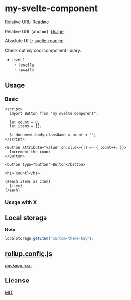 # my-svelte-component

<!-- TOC -->

Relative URL: [Readme](./)

Relative URL (anchor): [Usage](#usage)

Absolute URL: [svelte-readme](https://github.com/metonym/svelte-readme)

Check out my cool component library.

- level 1
  - level 1a
  - level 1b

## Usage

### Basic

<!-- prettier-ignore-start -->
```svelte
<script>
  import Button from "my-svelte-component";

  let count = 0;
  let items = [];

  $: document.body.className = count + "";
</script>

<Button attribute="value" on:click={() => { count++; }}>
  Increment the count
</Button>

<button type="button">Button</button>

<h1>{count}</h1>

{#each items as item}
  {item}
{/each}
```
<!-- prettier-ignore-end -->

### Usage with X

## Local storage

**Note**

```js
localStorage.getItem("custom-theme-key");
```

## [rollup.config.js](rollup.config.js)

[package.json](package.json)

## License

[MIT](../LICENSE)
